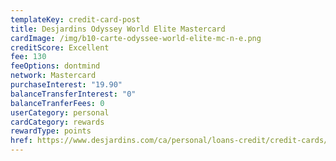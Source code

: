 ```yaml
---
templateKey: credit-card-post
title: Desjardins Odyssey World Elite Mastercard
cardImage: /img/b10-carte-odyssee-world-elite-mc-n-e.png
creditScore: Excellent
fee: 130
feeOptions: dontmind
network: Mastercard
purchaseInterest: "19.90"
balanceTransferInterest: "0"
balanceTranferFees: 0
userCategory: personal
cardCategory: rewards
rewardType: points
href: https://www.desjardins.com/ca/personal/loans-credit/credit-cards/odyssey-world-elite-mastercard/index.jsp
---
```

